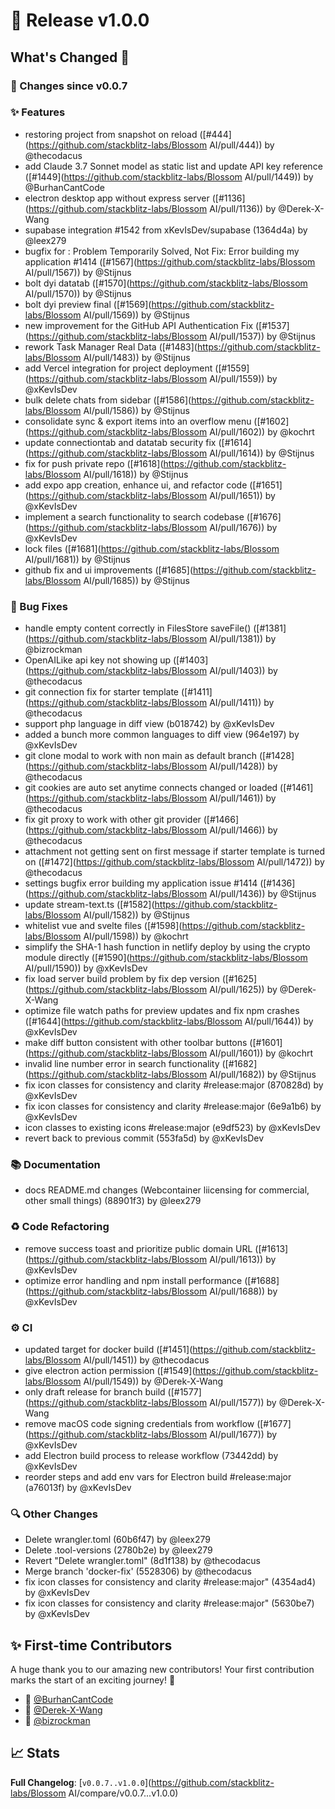 # 🚀 Release v1.0.0

## What's Changed 🌟

### 🔄 Changes since v0.0.7

### ✨ Features

* restoring project from snapshot on reload ([#444](https://github.com/stackblitz-labs/Blossom AI/pull/444)) by @thecodacus
* add Claude 3.7 Sonnet model as static list and update API key reference ([#1449](https://github.com/stackblitz-labs/Blossom AI/pull/1449)) by @BurhanCantCode
* electron desktop app without express server ([#1136](https://github.com/stackblitz-labs/Blossom AI/pull/1136)) by @Derek-X-Wang
* supabase integration #1542 from xKevIsDev/supabase (1364d4a) by @leex279
* bugfix for : Problem Temporarily Solved, Not Fix: Error building my application #1414 ([#1567](https://github.com/stackblitz-labs/Blossom AI/pull/1567)) by @Stijnus
* bolt dyi datatab ([#1570](https://github.com/stackblitz-labs/Blossom AI/pull/1570)) by @Stijnus
* bolt dyi preview final ([#1569](https://github.com/stackblitz-labs/Blossom AI/pull/1569)) by @Stijnus
* new improvement for the GitHub API Authentication Fix  ([#1537](https://github.com/stackblitz-labs/Blossom AI/pull/1537)) by @Stijnus
* rework Task Manager Real Data ([#1483](https://github.com/stackblitz-labs/Blossom AI/pull/1483)) by @Stijnus
* add Vercel integration for project deployment ([#1559](https://github.com/stackblitz-labs/Blossom AI/pull/1559)) by @xKevIsDev
* bulk delete chats from sidebar ([#1586](https://github.com/stackblitz-labs/Blossom AI/pull/1586)) by @Stijnus
* consolidate sync & export items into an overflow menu ([#1602](https://github.com/stackblitz-labs/Blossom AI/pull/1602)) by @kochrt
* update connectiontab and datatab security fix ([#1614](https://github.com/stackblitz-labs/Blossom AI/pull/1614)) by @Stijnus
* fix for push private repo ([#1618](https://github.com/stackblitz-labs/Blossom AI/pull/1618)) by @Stijnus
* add expo app creation, enhance ui, and refactor code ([#1651](https://github.com/stackblitz-labs/Blossom AI/pull/1651)) by @xKevIsDev
* implement a search functionality to search codebase ([#1676](https://github.com/stackblitz-labs/Blossom AI/pull/1676)) by @xKevIsDev
* lock files ([#1681](https://github.com/stackblitz-labs/Blossom AI/pull/1681)) by @Stijnus
* github fix and ui improvements ([#1685](https://github.com/stackblitz-labs/Blossom AI/pull/1685)) by @Stijnus


### 🐛 Bug Fixes

* handle empty content correctly in FilesStore saveFile() ([#1381](https://github.com/stackblitz-labs/Blossom AI/pull/1381)) by @bizrockman
* OpenAILike api key not showing up ([#1403](https://github.com/stackblitz-labs/Blossom AI/pull/1403)) by @thecodacus
* git connection fix for starter template ([#1411](https://github.com/stackblitz-labs/Blossom AI/pull/1411)) by @thecodacus
* support php language in diff view (b018742) by @xKevIsDev
* added a bunch more common languages to diff view (964e197) by @xKevIsDev
* git clone modal to work with non main as default branch ([#1428](https://github.com/stackblitz-labs/Blossom AI/pull/1428)) by @thecodacus
* git cookies are auto set anytime connects changed or loaded ([#1461](https://github.com/stackblitz-labs/Blossom AI/pull/1461)) by @thecodacus
* fix git proxy to work with other git provider ([#1466](https://github.com/stackblitz-labs/Blossom AI/pull/1466)) by @thecodacus
* attachment not getting sent on first message if starter template is turned on ([#1472](https://github.com/stackblitz-labs/Blossom AI/pull/1472)) by @thecodacus
* settings bugfix error building my application  issue #1414 ([#1436](https://github.com/stackblitz-labs/Blossom AI/pull/1436)) by @Stijnus
* update stream-text.ts ([#1582](https://github.com/stackblitz-labs/Blossom AI/pull/1582)) by @Stijnus
* whitelist vue and svelte files ([#1598](https://github.com/stackblitz-labs/Blossom AI/pull/1598)) by @kochrt
* simplify the SHA-1 hash function in netlify deploy by using the crypto module directly ([#1590](https://github.com/stackblitz-labs/Blossom AI/pull/1590)) by @xKevIsDev
* fix load server build problem by fix dep version ([#1625](https://github.com/stackblitz-labs/Blossom AI/pull/1625)) by @Derek-X-Wang
* optimize file watch paths for preview updates and fix npm crashes ([#1644](https://github.com/stackblitz-labs/Blossom AI/pull/1644)) by @xKevIsDev
* make diff button consistent with other toolbar buttons ([#1601](https://github.com/stackblitz-labs/Blossom AI/pull/1601)) by @kochrt
* invalid line number error in search functionality ([#1682](https://github.com/stackblitz-labs/Blossom AI/pull/1682)) by @Stijnus
* fix icon classes for consistency and clarity #release:major (870828d) by @xKevIsDev
* fix icon classes for consistency and clarity #release:major (6e9a1b6) by @xKevIsDev
* icon classes to existing icons #release:major (e9df523) by @xKevIsDev
* revert back to previous commit (553fa5d) by @xKevIsDev


### 📚 Documentation

* docs README.md changes (Webcontainer liicensing for commercial, other small things) (88901f3) by @leex279


### ♻️ Code Refactoring

* remove success toast and prioritize public domain URL ([#1613](https://github.com/stackblitz-labs/Blossom AI/pull/1613)) by @xKevIsDev
* optimize error handling and npm install performance ([#1688](https://github.com/stackblitz-labs/Blossom AI/pull/1688)) by @xKevIsDev


### ⚙️ CI

* updated target for docker build ([#1451](https://github.com/stackblitz-labs/Blossom AI/pull/1451)) by @thecodacus
* give electron action permission ([#1549](https://github.com/stackblitz-labs/Blossom AI/pull/1549)) by @Derek-X-Wang
* only draft release for branch build ([#1577](https://github.com/stackblitz-labs/Blossom AI/pull/1577)) by @Derek-X-Wang
* remove macOS code signing credentials from workflow ([#1677](https://github.com/stackblitz-labs/Blossom AI/pull/1677)) by @xKevIsDev
* add Electron build process to release workflow (73442dd) by @xKevIsDev
* reorder steps and add env vars for Electron build #release:major (a76013f) by @xKevIsDev


### 🔍 Other Changes

* Delete wrangler.toml (60b6f47) by @leex279
* Delete .tool-versions (2780b2e) by @leex279
* Revert "Delete wrangler.toml" (8d1f138) by @thecodacus
* Merge branch 'docker-fix' (5528306) by @thecodacus
* fix icon classes for consistency and clarity #release:major" (4354ad4) by @xKevIsDev
* fix icon classes for consistency and clarity #release:major" (5630be7) by @xKevIsDev


## ✨ First-time Contributors

A huge thank you to our amazing new contributors! Your first contribution marks the start of an exciting journey! 🌟

* 🌟 [@BurhanCantCode](https://github.com/BurhanCantCode)
* 🌟 [@Derek-X-Wang](https://github.com/Derek-X-Wang)
* 🌟 [@bizrockman](https://github.com/bizrockman)

## 📈 Stats

**Full Changelog**: [`v0.0.7..v1.0.0`](https://github.com/stackblitz-labs/Blossom AI/compare/v0.0.7...v1.0.0)
